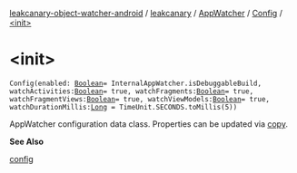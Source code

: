 [leakcanary-object-watcher-android](../../../index.md) / [leakcanary](../../index.md) / [AppWatcher](../index.md) / [Config](index.md) / [&lt;init&gt;](./-init-.md)

# &lt;init&gt;

`Config(enabled: `[`Boolean`](https://kotlinlang.org/api/latest/jvm/stdlib/kotlin/-boolean/index.html)` = InternalAppWatcher.isDebuggableBuild, watchActivities: `[`Boolean`](https://kotlinlang.org/api/latest/jvm/stdlib/kotlin/-boolean/index.html)` = true, watchFragments: `[`Boolean`](https://kotlinlang.org/api/latest/jvm/stdlib/kotlin/-boolean/index.html)` = true, watchFragmentViews: `[`Boolean`](https://kotlinlang.org/api/latest/jvm/stdlib/kotlin/-boolean/index.html)` = true, watchViewModels: `[`Boolean`](https://kotlinlang.org/api/latest/jvm/stdlib/kotlin/-boolean/index.html)` = true, watchDurationMillis: `[`Long`](https://kotlinlang.org/api/latest/jvm/stdlib/kotlin/-long/index.html)` = TimeUnit.SECONDS.toMillis(5))`

AppWatcher configuration data class. Properties can be updated via [copy](#).

**See Also**

[config](../config.md)

